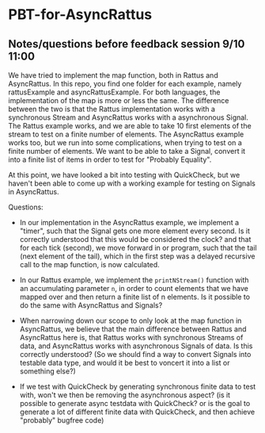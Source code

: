# PBT-for-AsyncRattus


## Notes/questions before feedback session 9/10 11:00
We have tried to implement the map function, both in Rattus and AsyncRattus.
In this repo, you find one folder for each example, namely rattusExample and asyncRattusExample.
For both languages, the implementation of the map is more or less the same. The difference between the two is that the Rattus implementation works with a synchronous Stream and AsyncRattus works with a asynchronous Signal. 
The Rattus example works, and we are able to take 10 first elements of the stream to test on a finite number of elements. 
The AsyncRattus example works too, but we run into some complications, when trying to test on a finite number of elements. 
We want to be able to take a Signal, convert it into a finite list of items in order to test for "Probably Equality".

At this point, we have looked a bit into testing with QuickCheck, but we haven't been able to come up with a working example for testing on Signals in AsyncRattus.

Questions: 
- In our implementation in the AsyncRattus example, we implement a "timer", such that the Signal gets one more element every second. Is it correctly understood that this would be considered the clock? and that for each tick (second), we move forward in or program, such that the tail (next element of the tail), which in the first step was a delayed recursive call to the map function, is now calculated.

- In our Rattus example, we implement the `printNStream()` function with an accumulating parameter `n`, in order to count elements that we have mapped over and then return a finite list of n elements. Is it possible to do the same with AsyncRattus and Signals? 

- When narrowing down our scope to only look at the map function in AsyncRattus, we believe that the main difference between Rattus and AsyncRattus here is, that Rattus works with synchronous Streams of data, and AsyncRattus works with asynchronous Signals of data. Is this correctly understood? (So we should find a way to convert Signals into testable data type, and would it be best to voncert it into a list or something else?)

- If we test with QuickCheck by generating synchronous finite data to test with, won't we then be removing the asynchronous aspect? (is it possible to generate async testdata with QuickCheck? or is the goal to generate a lot of different finite data with QuickCheck, and then achieve "probably" bugfree code)

